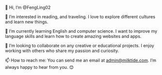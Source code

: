 👋 Hi, I’m @FengLing02

👀 I’m interested in reading, and traveling. I love to explore different cultures and learn new things.

🌱 I’m currently learning English and computer science. I want to improve my language skills and learn how to create amazing websites and apps.

💞️ I’m looking to collaborate on any creative or educational projects. I enjoy working with others who share my passion and curiosity.

📫 How to reach me: You can send me an email at admin@milktide.com. I’m always happy to hear from you. 😊
